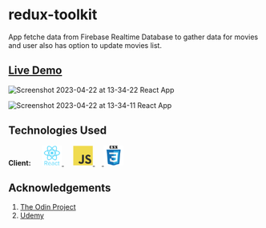 # redux-toolkit
     
   App fetche data from Firebase Realtime Database to gather data for movies and user also has option to update movies list.

## [Live Demo](https://tarun-sachan.github.io/redux-toolkit/)


![Screenshot 2023-04-22 at 13-34-22 React App](https://user-images.githubusercontent.com/117214735/233771354-92510795-4593-4b03-b04e-21929a788109.png)

![Screenshot 2023-04-22 at 13-34-11 React App](https://user-images.githubusercontent.com/117214735/233771359-2bda94ab-a8cb-4695-9597-ca00de265e01.png)


## Technologies Used

**Client:** 
  &emsp;  <a href="https://reactjs.org/" target="_blank" rel="noreferrer"> <img src="https://raw.githubusercontent.com/devicons/devicon/master/icons/react/react-original-wordmark.svg" alt="react" width="40" height="40"/> </a> &emsp;  <a href="https://developer.mozilla.org/en-US/docs/Web/JavaScript" target="_blank" rel="noreferrer"> <img src="https://raw.githubusercontent.com/devicons/devicon/master/icons/javascript/javascript-original.svg" alt="javascript" width="40" height="40"/> </a> &emsp;<a href="https://www.w3schools.com/css/" target="_blank" rel="noreferrer"> <img src="https://raw.githubusercontent.com/devicons/devicon/master/icons/css3/css3-original-wordmark.svg" alt="css3" width="40" height="40"/> </a>



## Acknowledgements

 1. [The Odin Project](https://www.theodinproject.com/paths/full-stack-javascript/courses/intermediate-html-and-css)
 2. [Udemy](https://www.udemy.com/course/react-the-complete-guide-incl-redux/)


